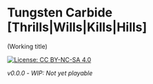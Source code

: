 # Tungsten Carbide [Thrills|Wills|Kills|Hills]

(Working title)

[![License: CC BY-NC-SA 4.0](https://img.shields.io/badge/License-CC%20BY--NC--SA%204.0-lightgrey.svg)](https://creativecommons.org/licenses/by-nc-sa/4.0/)

_v0.0.0_ - _WIP: Not yet playable_
